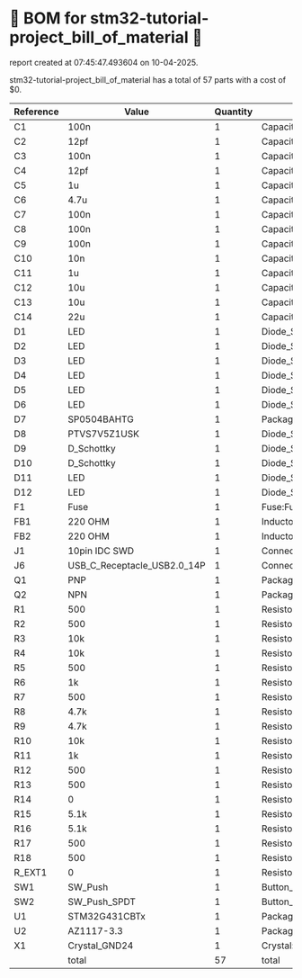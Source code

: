 # 📄 BOM for stm32-tutorial-project_bill_of_material 📄

report created at 07:45:47.493604 on 10-04-2025.

stm32-tutorial-project_bill_of_material has a total of 57 parts with a cost of $0.

| Reference | Value | Quantity | part number | cost |
| --------- | ----- | -------- | ----------- | ---- |
| C1 | 100n | 1 | Capacitor_SMD:C_0603_1608Metric_Pad1.08x0.95mm_HandSolder | $0 |
| C2 | 12pf | 1 | Capacitor_SMD:C_0603_1608Metric_Pad1.08x0.95mm_HandSolder | $0 |
| C3 | 100n | 1 | Capacitor_SMD:C_0603_1608Metric_Pad1.08x0.95mm_HandSolder | $0 |
| C4 | 12pf | 1 | Capacitor_SMD:C_0603_1608Metric_Pad1.08x0.95mm_HandSolder | $0 |
| C5 | 1u | 1 | Capacitor_SMD:C_0603_1608Metric_Pad1.08x0.95mm_HandSolder | $0 |
| C6 | 4.7u | 1 | Capacitor_SMD:C_0603_1608Metric_Pad1.08x0.95mm_HandSolder | $0 |
| C7 | 100n | 1 | Capacitor_SMD:C_0603_1608Metric_Pad1.08x0.95mm_HandSolder | $0 |
| C8 | 100n | 1 | Capacitor_SMD:C_0603_1608Metric_Pad1.08x0.95mm_HandSolder | $0 |
| C9 | 100n | 1 | Capacitor_SMD:C_0603_1608Metric_Pad1.08x0.95mm_HandSolder | $0 |
| C10 | 10n | 1 | Capacitor_SMD:C_0603_1608Metric_Pad1.08x0.95mm_HandSolder | $0 |
| C11 | 1u | 1 | Capacitor_SMD:C_0603_1608Metric_Pad1.08x0.95mm_HandSolder | $0 |
| C12 | 10u | 1 | Capacitor_SMD:C_0603_1608Metric_Pad1.08x0.95mm_HandSolder | $0 |
| C13 | 10u | 1 | Capacitor_SMD:C_0805_2012Metric_Pad1.18x1.45mm_HandSolder | $0 |
| C14 | 22u | 1 | Capacitor_SMD:C_0603_1608Metric_Pad1.08x0.95mm_HandSolder | $0 |
| D1 | LED | 1 | Diode_SMD:D_0603_1608Metric_Pad1.05x0.95mm_HandSolder | $0 |
| D2 | LED | 1 | Diode_SMD:D_0603_1608Metric_Pad1.05x0.95mm_HandSolder | $0 |
| D3 | LED | 1 | Diode_SMD:D_0603_1608Metric_Pad1.05x0.95mm_HandSolder | $0 |
| D4 | LED | 1 | Diode_SMD:D_0603_1608Metric_Pad1.05x0.95mm_HandSolder | $0 |
| D5 | LED | 1 | Diode_SMD:D_0603_1608Metric_Pad1.05x0.95mm_HandSolder | $0 |
| D6 | LED | 1 | Diode_SMD:D_0603_1608Metric_Pad1.05x0.95mm_HandSolder | $0 |
| D7 | SP0504BAHTG | 1 | Package_TO_SOT_SMD:SOT-23-5 | $0 |
| D8 | PTVS7V5Z1USK | 1 | Diode_SMD:Nexperia_DSN1608-2_1.6x0.8mm | $0 |
| D9 | D_Schottky | 1 | Diode_SMD:D_0603_1608Metric_Pad1.05x0.95mm_HandSolder | $0 |
| D10 | D_Schottky | 1 | Diode_SMD:D_0603_1608Metric_Pad1.05x0.95mm_HandSolder | $0 |
| D11 | LED | 1 | Diode_SMD:D_0603_1608Metric_Pad1.05x0.95mm_HandSolder | $0 |
| D12 | LED | 1 | Diode_SMD:D_0603_1608Metric_Pad1.05x0.95mm_HandSolder | $0 |
| F1 | Fuse | 1 | Fuse:Fuse_0805_2012Metric | $0 |
| FB1 | 220 OHM | 1 | Inductor_SMD:L_0603_1608Metric_Pad1.05x0.95mm_HandSolder | $0 |
| FB2 | 220 OHM | 1 | Inductor_SMD:L_0603_1608Metric_Pad1.05x0.95mm_HandSolder | $0 |
| J1 | 10pin IDC SWD | 1 | Connector_IDC:IDC-Header_2x05_P2.54mm_Vertical | $0 |
| J6 | USB_C_Receptacle_USB2.0_14P | 1 | Connector_USB:USB_C_Receptacle_HRO_TYPE-C-31-M-12 | $0 |
| Q1 | PNP | 1 | Package_TO_SOT_SMD:TSOT-23_HandSoldering | $0 |
| Q2 | NPN | 1 | Package_TO_SOT_SMD:TSOT-23_HandSoldering | $0 |
| R1 | 500 | 1 | Resistor_SMD:R_0603_1608Metric_Pad0.98x0.95mm_HandSolder | $0 |
| R2 | 500 | 1 | Resistor_SMD:R_0603_1608Metric_Pad0.98x0.95mm_HandSolder | $0 |
| R3 | 10k | 1 | Resistor_SMD:R_0603_1608Metric_Pad0.98x0.95mm_HandSolder | $0 |
| R4 | 10k | 1 | Resistor_SMD:R_0603_1608Metric_Pad0.98x0.95mm_HandSolder | $0 |
| R5 | 500 | 1 | Resistor_SMD:R_0603_1608Metric_Pad0.98x0.95mm_HandSolder | $0 |
| R6 | 1k | 1 | Resistor_SMD:R_0603_1608Metric_Pad0.98x0.95mm_HandSolder | $0 |
| R7 | 500 | 1 | Resistor_SMD:R_0603_1608Metric_Pad0.98x0.95mm_HandSolder | $0 |
| R8 | 4.7k | 1 | Resistor_SMD:R_0603_1608Metric_Pad0.98x0.95mm_HandSolder | $0 |
| R9 | 4.7k | 1 | Resistor_SMD:R_0603_1608Metric_Pad0.98x0.95mm_HandSolder | $0 |
| R10 | 10k | 1 | Resistor_SMD:R_0603_1608Metric_Pad0.98x0.95mm_HandSolder | $0 |
| R11 | 1k | 1 | Resistor_SMD:R_0603_1608Metric_Pad0.98x0.95mm_HandSolder | $0 |
| R12 | 500 | 1 | Resistor_SMD:R_0603_1608Metric_Pad0.98x0.95mm_HandSolder | $0 |
| R13 | 500 | 1 | Resistor_SMD:R_0603_1608Metric_Pad0.98x0.95mm_HandSolder | $0 |
| R14 | 0 | 1 | Resistor_SMD:R_0603_1608Metric_Pad0.98x0.95mm_HandSolder | $0 |
| R15 | 5.1k | 1 | Resistor_SMD:R_0603_1608Metric_Pad0.98x0.95mm_HandSolder | $0 |
| R16 | 5.1k | 1 | Resistor_SMD:R_0603_1608Metric_Pad0.98x0.95mm_HandSolder | $0 |
| R17 | 500 | 1 | Resistor_SMD:R_0603_1608Metric_Pad0.98x0.95mm_HandSolder | $0 |
| R18 | 500 | 1 | Resistor_SMD:R_0603_1608Metric_Pad0.98x0.95mm_HandSolder | $0 |
| R_EXT1 | 0 | 1 | Resistor_SMD:R_0603_1608Metric_Pad0.98x0.95mm_HandSolder | $0 |
| SW1 | SW_Push | 1 | Button_Switch_SMD:SW_Tactile_SPST_NO_Straight_CK_PTS636Sx25SMTRLFS | $0 |
| SW2 | SW_Push_SPDT | 1 | Button_Switch_THT:SW_Slide_SPDT_Angled_CK_OS102011MA1Q | $0 |
| U1 | STM32G431CBTx | 1 | Package_QFP:LQFP-48_7x7mm_P0.5mm | $0 |
| U2 | AZ1117-3.3 | 1 | Package_TO_SOT_SMD:SOT-223-3_TabPin2 | $0 |
| X1 | Crystal_GND24 | 1 | Crystal:Crystal_SMD_3225-4Pin_3.2x2.5mm_HandSoldering | $0 |
|  | total | 57 | total | $0 |
